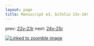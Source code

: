 ```yaml
---
layout: page
title: Manuscript e3, bifolio 23v-24r
---
```


prev: [22v-23r](../22v-23r/) next: [24v-25r](../24v-25r/)



[![Linked to zoomble image](http://www.homermultitext.org/iipsrv?IIIF=/project/homer/pyramidal/deepzoom/hmt/e3bifolio/v1/E3_23v_24r.tif/full/2000,/0/default.jpg)](http://www.homermultitext.org/ict2/?urn=urn:cite2:hmt:e3bifolio.v1:E3_23v_24r)

